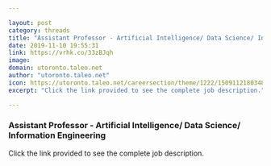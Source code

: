 ```yaml
---

layout: post
category: threads
title: "Assistant Professor - Artificial Intelligence/ Data Science/ Information Engineering"
date: 2019-11-10 19:55:31
link: https://vrhk.co/33zBJqh
image: 
domain: utoronto.taleo.net
author: "utoronto.taleo.net"
icon: https://utoronto.taleo.net/careersection/theme/1222/1509112180348/en/theme/images/uoft-favicon.ico
excerpt: "Click the link provided to see the complete job description."

---
```


### Assistant Professor - Artificial Intelligence/ Data Science/ Information Engineering

Click the link provided to see the complete job description.